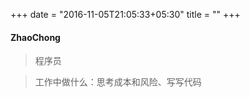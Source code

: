 +++
date = "2016-11-05T21:05:33+05:30"
title = ""
+++

#### ZhaoChong  
> 程序员  

> 工作中做什么：思考成本和风险、写写代码
